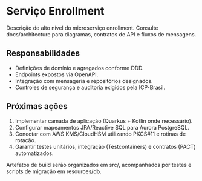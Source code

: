 # Serviço Enrollment

Descrição de alto nível do microserviço enrollment. Consulte docs/architecture para diagramas, contratos de API e fluxos de mensagens.

## Responsabilidades

- Definições de domínio e agregados conforme DDD.
- Endpoints expostos via OpenAPI.
- Integração com mensageria e repositórios designados.
- Controles de segurança e auditoria exigidos pela ICP-Brasil.

## Próximas ações

1. Implementar camada de aplicação (Quarkus + Kotlin onde necessário).
2. Configurar mapeamentos JPA/Reactive SQL para Aurora PostgreSQL.
3. Conectar com AWS KMS/CloudHSM utilizando PKCS#11 e rotinas de rotação.
4. Garantir testes unitários, integração (Testcontainers) e contratos (PACT) automatizados.

Artefatos de build serão organizados em src/, acompanhados por testes e scripts de migração em resources/db.

